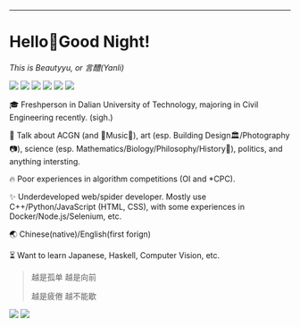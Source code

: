 ---
# Hello👋Good Night!

*This is Beautyyu, or 言醴(Yanli)*

[![](https://img.shields.io/badge/-Blog-ff4088?logo=Hexo&logoColor=white&style=flat-square)](http://beautyyu.one) [![](https://img.shields.io/badge/-RSS-ffa500?logo=RSS&logoColor=fff&style=flat-square)](http://beautyyu.one/atom.xml) [![](https://img.shields.io/badge/-Email-c2392a?logo=Gmail&logoColor=white&style=flat-square)](mailto://beautyyuyanli@gmail.com) [![](https://img.shields.io/badge/-GitHub-black?logo=GitHub&style=flat-square)](https://github.com/beautyyuyanli) [![](https://img.shields.io/badge/-Telegram-2ca5e0?labelColor=fafafa&logo=Telegram&logoWidth=13&style=flat-square)](https://t.me/water_water_water_2077)  [![](https://img.shields.io/badge/-Twitter-1da1f2?logo=Twitter&logoColor=white&style=flat-square)](https://twitter.com/beautyyuyanli)

🎓 Freshperson in Dalian University of Technology, majoring in Civil Engineering recently. (sigh.)

🌊 Talk about ACGN (and 🎵Music🎵), art (esp. Building Design🏛️/Photography📷), science (esp. Mathematics/Biology/Philosophy/History📜), politics, and anything intersting.

🔥 Poor experiences in algorithm competitions (OI and *CPC).

✨ Underdeveloped web/spider developer. Mostly use C++/Python/JavaScript (HTML, CSS), with some experiences in Docker/Node.js/Selenium, etc.

🌏 Chinese(native)/English(first forign)

⏳ Want to learn Japanese, Haskell, Computer Vision, etc.

> 越是孤单 越是向前
>
> 越是疲倦 越不能歇

![](https://github-readme-stats.vercel.app/api?username=beautyyuyanli&show_icons=true&theme=dark)
![](https://github-readme-stats.vercel.app/api/top-langs/?username=beautyyuyanli&layout=compact&theme=dark&exclude_repo=beautyyuyanli.github.io)

